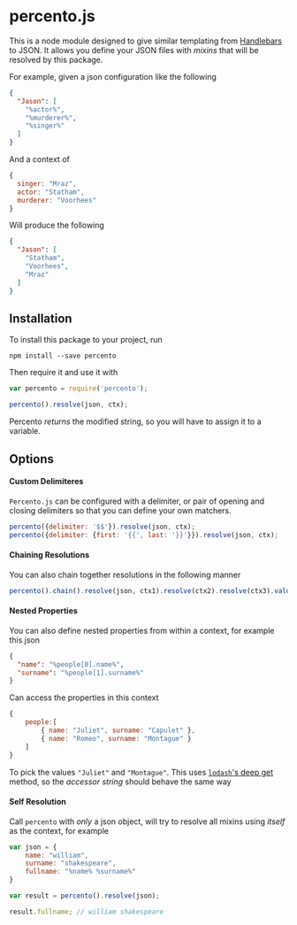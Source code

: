 # percento.js

This is a node module designed to give similar templating from [Handlebars](http://handlebarsjs.com/) to JSON. It allows you define your JSON files with _mixins_ that will be resolved by this package.


For example, given a json configuration like the following
```json
{
  "Jason": [
    "%actor%",
    "%murderer%",
    "%singer%"
  ]
}
```
And a context of
```js
{
  singer: "Mraz",
  actor: "Statham",
  murderer: "Voorhees"
}
```
Will produce the following
```json
{
  "Jason": [
    "Statham",
    "Voorhees",
    "Mraz"
  ]
}
```

## Installation ##

To install this package to your project, run
```
npm install --save percento
```
Then require it and use it with
```js
var percento = require('percento');

percento().resolve(json, ctx);
```
Percento _returns_ the modified string, so you will have to assign it to a variable.

## Options ##

#### Custom Delimiteres ####

`Percento.js` can be configured with a delimiter, or pair of opening and closing delimiters so that you can define your own matchers.
```js
percento({delimiter: '$$'}).resolve(json, ctx);
percento({delimiter: {first: '{{', last: '}}'}}).resolve(json, ctx);
```

#### Chaining Resolutions ####

You can also chain together resolutions in the following manner
```js
percento().chain().resolve(json, ctx1).resolve(ctx2).resolve(ctx3).value();
```

#### Nested Properties ####

You can also define nested properties from within a context, for example this json
```json
{
  "name": "%people[0].name%",
  "surname": "%people[1].surname%"
}
```
Can access the properties in this context
```js
{
    people:[
        { name: "Juliet", surname: "Capulet" },
        { name: "Romeo", surname: "Montague" }
    ]
}

```
To pick the values `"Juliet"` and `"Montague"`.
This uses [`lodash`'s deep get](https://lodash.com/docs#get) method, so the _accessor string_ should behave the same way

#### Self Resolution ####

Call `percento` with _only_ a json object, will try to resolve all mixins using _itself_ as the context, for example
```js
var json = {
    name: "william",
    surname: "shakespeare",
    fullname: "%name% %surname%"
}

var result = percento().resolve(json);

result.fullname; // william shakespeare
```
